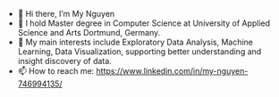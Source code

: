 - 👋 Hi there, I’m My Nguyen
- 🌱 I hold  Master degree in Computer Science at University of Applied Science and Arts Dortmund, Germany.
- 💞️ My main interests include Exploratory Data Analysis, Machine Learning, Data Visualization, supporting better understanding and insight discovery of data.
- 📫 How to reach me: https://www.linkedin.com/in/my-nguyen-746994135/

<!---
tramyynt/tramyynt is a ✨ special ✨ repository because its `README.md` (this file) appears on your GitHub profile.
You can click the Preview link to take a look at your changes.
--->
